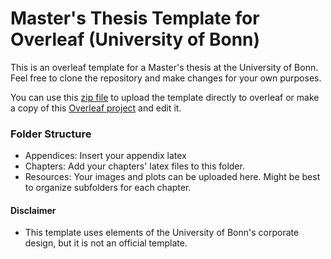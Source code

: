 # Master's Thesis Template for Overleaf (University of Bonn)
This is an overleaf template for a Master's thesis at the University of Bonn. Feel free to clone the repository and make changes for your own purposes. 

You can use this [zip file](https://github.com/caisa-lab/master-thesis-template/blob/main/Template%20Bonn%20Master%20Thesis%20-%20Make%20a%20Copy%20then%20Edit.zip) to upload the template directly to overleaf or make a copy of this [Overleaf project](https://www.overleaf.com/project/664204c20cb427e7f31314da) and edit it.

### Folder Structure
* Appendices: Insert your appendix latex
* Chapters: Add your chapters' latex files to this folder.
* Resources: Your images and plots can be uploaded here. Might be best to organize subfolders for each chapter.

#### Disclaimer
* This template uses elements of the University of Bonn's corporate design, but it is not an official template.
